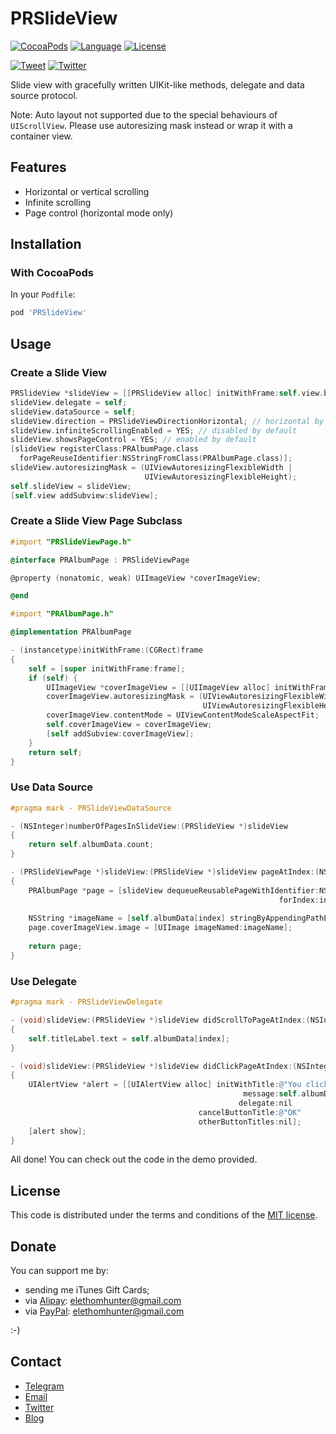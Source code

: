 # PRSlideView

[![CocoaPods](https://img.shields.io/cocoapods/v/PRSlideView.svg)](https://cocoapods.org/pods/PRSlideView)
[![Language](https://img.shields.io/badge/language-Objective--C-blue.svg)](../../search)
[![License](https://img.shields.io/github/license/Elethom/PRSlideView.svg)](/LICENSE)

[![Tweet](https://img.shields.io/twitter/url/http/ElethomHunter.svg?style=social)](https://twitter.com/intent/tweet?text=PRSlideView%3A%20Slide%20view%20with%20gracefully%20written%20UIKit-like%20APIs.&url=https%3A%2F%2Fgithub.com%2FElethom%2FPRSlideView&via=ElethomHunter)
[![Twitter](https://img.shields.io/twitter/follow/ElethomHunter.svg?style=social)](https://twitter.com/intent/follow?user_id=1512633926)

Slide view with gracefully written UIKit-like methods, delegate and data source protocol.

Note: Auto layout not supported due to the special behaviours of `UIScrollView`. Please use autoresizing mask instead or wrap it with a container view.

## Features

* Horizontal or vertical scrolling
* Infinite scrolling
* Page control (horizontal mode only)

## Installation

### With CocoaPods

In your `Podfile`:

```Ruby
pod 'PRSlideView'
```

## Usage

### Create a Slide View

```Objective-C
PRSlideView *slideView = [[PRSlideView alloc] initWithFrame:self.view.bounds];
slideView.delegate = self;
slideView.dataSource = self;
slideView.direction = PRSlideViewDirectionHorizontal; // horizontal by default
slideView.infiniteScrollingEnabled = YES; // disabled by default
slideView.showsPageControl = YES; // enabled by default
[slideView registerClass:PRAlbumPage.class
  forPageReuseIdentifier:NSStringFromClass(PRAlbumPage.class)];
slideView.autoresizingMask = (UIViewAutoresizingFlexibleWidth |
                              UIViewAutoresizingFlexibleHeight);
self.slideView = slideView;
[self.view addSubview:slideView];
```

### Create a Slide View Page Subclass

```Objective-C
#import "PRSlideViewPage.h"

@interface PRAlbumPage : PRSlideViewPage

@property (nonatomic, weak) UIImageView *coverImageView;

@end
```

```Objective-C
#import "PRAlbumPage.h"

@implementation PRAlbumPage

- (instancetype)initWithFrame:(CGRect)frame
{
    self = [super initWithFrame:frame];
    if (self) {
        UIImageView *coverImageView = [[UIImageView alloc] initWithFrame:self.bounds];
        coverImageView.autoresizingMask = (UIViewAutoresizingFlexibleWidth |
                                           UIViewAutoresizingFlexibleHeight);
        coverImageView.contentMode = UIViewContentModeScaleAspectFit;
        self.coverImageView = coverImageView;
        [self addSubview:coverImageView];
    }
    return self;
}
```

### Use Data Source

```Objective-C
#pragma mark - PRSlideViewDataSource

- (NSInteger)numberOfPagesInSlideView:(PRSlideView *)slideView
{
    return self.albumData.count;
}

- (PRSlideViewPage *)slideView:(PRSlideView *)slideView pageAtIndex:(NSInteger)index
{
    PRAlbumPage *page = [slideView dequeueReusablePageWithIdentifier:NSStringFromClass(PRAlbumPage.class)
                                                            forIndex:index];
    
    NSString *imageName = [self.albumData[index] stringByAppendingPathExtension:@"jpg"];
    page.coverImageView.image = [UIImage imageNamed:imageName];
    
    return page;
}
```

### Use Delegate

```Objective-C
#pragma mark - PRSlideViewDelegate

- (void)slideView:(PRSlideView *)slideView didScrollToPageAtIndex:(NSInteger)index
{
    self.titleLabel.text = self.albumData[index];
}

- (void)slideView:(PRSlideView *)slideView didClickPageAtIndex:(NSInteger)index
{
    UIAlertView *alert = [[UIAlertView alloc] initWithTitle:@"You clicked an album"
                                                    message:self.albumData[index]
                                                   delegate:nil
                                          cancelButtonTitle:@"OK"
                                          otherButtonTitles:nil];
    [alert show];
}
```

All done! You can check out the code in the demo provided.

## License

This code is distributed under the terms and conditions of the [MIT license](http://opensource.org/licenses/MIT).

## Donate

You can support me by:

* sending me iTunes Gift Cards;
* via [Alipay](https://www.alipay.com): elethomhunter@gmail.com
* via [PayPal](https://www.paypal.com): elethomhunter@gmail.com

:-)

## Contact

* [Telegram](http://telegram.me/elethom)
* [Email](mailto:elethomhunter@gmail.com)
* [Twitter](https://twitter.com/elethomhunter)
* [Blog](http://blog.projectrhinestone.org)

